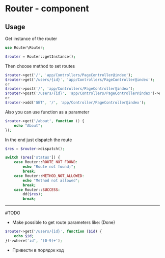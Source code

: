 # Router - component

## Usage
Get instance of the router
```php
use Router\Router;

$router = Router::getInstance();
```
Then choose method to set routes
```php
$router->get('/', 'app/Controllers/PageController@index');
$router->get('/users/{id}', 'app/Controllers/PageController@index');
or
$router->post('/', 'app/Controllers/PageController@index');
$router->post('/users/{id}', 'app/Controllers/PageController@index')->where('id', '[0-9]+');
or
$router->add('GET', '/', 'app/Controller/PageController@index');
```
Also you can use function as a parameter
```php
$router->get('/about', function () {
    echo "About";
});
```
In the end just dispatch the route
```php
$res = $router->dispatch();

switch ($res['status']) {
    case Router::ROUTE_NOT_FOUND:
        echo "Route not found;";
        break;
    case Router::METHOD_NOT_ALLOWED:
        echo "Method not allowed";
        break;
    case Router::SUCCESS:
        dd($res);
        break;
```

---
#TODO

* Make possible to get route parameters like:  (Done)
```php
$router->get('/users/{id}', function ($id) {
    echo $id;
})->where('id', '[0-9]+');
```
* Привести в порядок код
